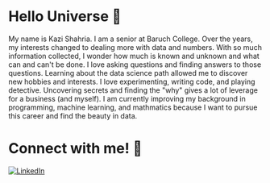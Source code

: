 # Hello Universe 👋

My name is Kazi Shahria. I am a senior at Baruch College. Over the years, my interests changed to dealing more with data and numbers. With so much information collected, I wonder how much is known and unknown and what can and can't be done. I love asking questions and finding answers to those questions. Learning about the data science path allowed me to discover new hobbies and interests. I love experimenting, writing code, and playing detective. Uncovering secrets and finding the "why" gives a lot of leverage for a business (and myself). I am currently improving my background in programming, machine learning, and mathmatics because I want to pursue this career and find the beauty in data.

# Connect with me! 🔗
[![LinkedIn](https://img.shields.io/badge/LinkedIn-0A66C2?style=for-the-badge&logo=linkedin&logoColor=white)](https://www.linkedin.com/in/kazishahria/)
